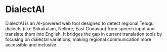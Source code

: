 # DialectAI
DialectAI is an AI-powered web tool designed to detect regional Telugu dialects (like Srikakulam, Nellore, East Godavari) from speech input and translate them into English. It bridges the gap in current translation tools by focusing on dialectal variations, making regional communication more accessible and inclusive.
